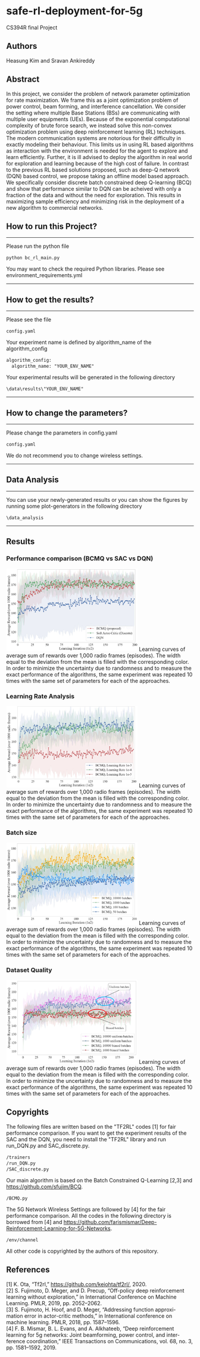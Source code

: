 # safe-rl-deployment-for-5g
CS394R final Project

## Authors
Heasung Kim and Sravan Ankireddy

## Abstract
   In this project, we consider the problem of network parameter optimization for rate maximization. We frame this as a joint optimization problem of power control, beam forming, and interference cancellation. We consider the setting where multiple Base Stations (BSs) are communicating with multiple user equipments (UEs). 
   Because of the exponential computational complexity of brute force search, we instead solve this non-convex optimization problem using deep reinforcement learning (RL) techniques. The modern communication systems are notorious for their difficulty in exactly modeling their behaviour. This limits us in using RL based algorithms as interaction with the environment is needed for the agent to explore and learn efficiently. Further, it is ill advised to deploy the algorithm in real world for exploration and learning because of the high cost of failure. In contrast to the previous RL based solutions proposed, such as deep-Q network (DQN)  based control, we propose taking an offline model based approach. We specifically consider discrete batch constrained deep Q-learning (BCQ) and show that performance similar to DQN can be acheived with only a fraction of the data and without the need for exploration. This results in maximizing sample efficiency and minimizing risk in the deployment of a new algorithm to commercial networks.



## How to run this Project?
*****
Please run the python file

    python bc_rl_main.py

You may want to check the required Python libraries. Please see environment_requirements.yml 
*****


## How to get the results?
*****
Please see the file

    config.yaml

Your experiment name is defined by algorithm_name of the algorithm_config

    algorithm_config:
      algorithm_name: "YOUR_ENV_NAME"


Your experimental results will be generated in the following directory

    \data\results\"YOUR_ENV_NAME"


*****

## How to change the parameters?
*****
Please change the parameters in config.yaml

    config.yaml

We do not recommend you to change wireless settings.


*****

## Data Analysis
*****
You can use your newly-generated results or you can show the figures by running some plot-generators in the following directory

    \data_analysis


*****


## Results

### Performance comparison (BCMQ vs SAC vs DQN)
<img src="https://github.com/Heasung-Kim/safe-rl-deployment-for-5g/blob/main/data/figures/average_reward_vs_learning_iter.jpg" width="70%" height="70%" title="mainfig" alt="average_reward_vs_learning_iter"></img>
Learning curves of average sum of rewards over 1,000 radio frames (episodes). The width equal to the deviation from the mean is filled with the corresponding color. In order to minimize the uncertainty due to randomness and to measure the exact performance of the algorithms, the same experiment was repeated 10 times with the same set of parameters for each of the approaches.

### Learning Rate Analysis 
<img src="https://github.com/Heasung-Kim/safe-rl-deployment-for-5g/blob/main/data/figures/average_reward_vs_learning_iter_LRdiffer.jpg" width="70%" height="70%" title="mainfig" alt="average_reward_vs_learning_iter_LRdiffer"></img>
Learning curves of average sum of rewards over 1,000 radio frames (episodes). The width equal to the deviation from the mean is filled with the corresponding color. In order to minimize the uncertainty due to randomness and to measure the exact performance of the algorithms, the same experiment was repeated 10 times with the same set of parameters for each of the approaches.

### Batch size 
<img src="https://github.com/Heasung-Kim/safe-rl-deployment-for-5g/blob/main/data/figures/average_reward_vs_learning_iter_CBdiffer.jpg" width="70%" height="70%" title="mainfig" alt="average_reward_vs_learning_iter_CBdiffer"></img>
Learning curves of average sum of rewards over 1,000 radio frames (episodes). The width equal to the deviation from the mean is filled with the corresponding color. In order to minimize the uncertainty due to randomness and to measure the exact performance of the algorithms, the same experiment was repeated 10 times with the same set of parameters for each of the approaches.


### Dataset Quality 
<img src="https://github.com/Heasung-Kim/safe-rl-deployment-for-5g/blob/main/data/figures/average_reward_vs_learning_iter_unifandbiased_caption.jpg" width="70%" height="70%" title="mainfig" alt="average_reward_vs_learning_iter_unifandbiased_caption"></img>
Learning curves of average sum of rewards over 1,000 radio frames (episodes). The width equal to the deviation from the mean is filled with the corresponding color. In order to minimize the uncertainty due to randomness and to measure the exact performance of the algorithms, the same experiment was repeated 10 times with the same set of parameters for each of the approaches.


## Copyrights
The following files are written based on the "TF2RL" codes [1] for fair performance comparison. If you want to get the experiment results of the SAC and the DQN, you need to install the "TF2RL" library and run run_DQN.py and SAC_discrete.py.

    /trainers
    /run_DQN.py
    /SAC_discrete.py

Our main algorithm is based on the Batch Constrained Q-Learning [2,3] and https://github.com/sfujim/BCQ.

    /BCMQ.py
    
The 5G Network Wireless Settings are followed by [4] for the fair performance comparison. All the codes in the following directory is borrowed from [4] and https://github.com/farismismar/Deep-Reinforcement-Learning-for-5G-Networks.

    /env/channel

All other code is copyrighted by the authors of this repository.

## References
[1] K. Ota, “Tf2rl,” https://github.com/keiohta/tf2rl/, 2020. \
[2] S. Fujimoto, D. Meger, and D. Precup, “Off-policy deep reinforcement learning without exploration,” in International Conference on Machine Learning. PMLR, 2019, pp. 2052–2062.\
[3] S. Fujimoto, H. Hoof, and D. Meger, “Addressing function approxi- mation error in actor-critic methods,” in International conference on machine learning. PMLR, 2018, pp. 1587–1596.\
[4] F. B. Mismar, B. L. Evans, and A. Alkhateeb, “Deep reinforcement learning for 5g networks: Joint beamforming, power control, and inter- ference coordination,” IEEE Transactions on Communications, vol. 68, no. 3, pp. 1581–1592, 2019.
